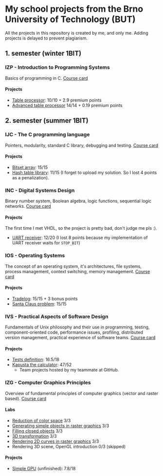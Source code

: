 # My school projects from the Brno University of Technology (BUT)
All the projects in this repository is created by me, and only me.
Adding projects is delayed to prevent plagiarism.

## 1. semester (winter 1BIT)
### IZP - Introduction to Programming Systems
Basics of programming in C. [Course card](https://www.fit.vut.cz/study/course/14047/.en)
#### Projects
- [Table processor](IZP/table-manager): 10/10 + 2.9 premium points
- [Advanced table processor](IZP/advanced-table-processor) 14/14 + 0.19 premium points


## 2. semester (summer 1BIT)
### IJC - The C programming language
Pointers, modularity, standard C library, debugging and testing.
[Course card](https://www.fit.vut.cz/study/course/13989/.en)
#### Projects
- [Bitset array](IJC/1): 15/15
- [Hash table library](IJC/2): 11/15 (I forget to upload my solution. So I lost 4 points as a penalization).

### INC - Digital Systems Design
Binary number system, Boolean algebra, logic functions, sequential logic networks.
[Course card](https://www.fit.vut.cz/study/course/14000/.en)
#### Projects
The first time I met VHDL, so the project is pretty bad, don't judge me pls :).
- [UART receiver](INC/UART_receiver): 12/20 (I lost 8 points because my implementation of UART receiver waits for `STOP_BIT`)

### IOS - Operating Systems
The concept of an operating system, it's architectures, file systems, process management, context switching,
memory management. [Course card](https://www.fit.vut.cz/study/course/14004/.en)
#### Projects
- [Tradelog](IOS/tradelog): 15/15 + 3 bonus points
- [Santa Claus problem](IOS/santa-claus-problem): 15/15

### IVS - Practical Aspects of Software Design
Fundamentals of Unix philosophy and their use in programming, testing, component-oriented code, performance issues,
profiling, distributed version management, practical experience of software teams.
[Course card](https://www.fit.vut.cz/study/course/14043/.en)
#### Projects
- [Tests definition](IVS/tests-definition): 16.5/18
- [Kapusta the calculator](https://github.com/IamEld3st/Kapusta): 47/52
  - Team projects hosted by my teammate at GitHub.

### IZG - Computer Graphics Principles
Overview of fundamental principles of computer graphics (vector and raster based).
[Course card](https://www.fit.vut.cz/study/course/14046/.en)
#### Labs
- [Reduction of color space](IZG/labs/color_space_reduction) 3/3
- [Generating simple objects in raster graphics](IZG/labs/generating_simple_objects) 3/3
- [Filling closed objects](IZG/labs/objects_filling) 3/3
- [3D transformation](IZG/labs/3D_transformations) 3/3
- [Rendering 2D curves in raster graphics](IZG/labs/2d_curves) 3/3
- Rendering 3D scene, OpenGL introduction 0/3 (skipped)

#### Projects
- [Simple GPU](IZG/project) (unfinished): 7.8/18

